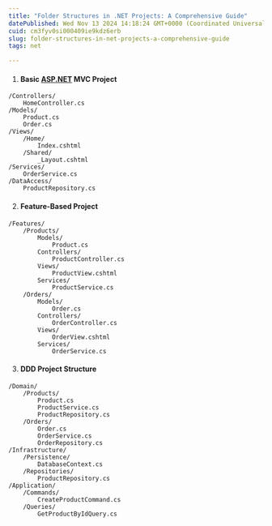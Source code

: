 ```yaml
---
title: "Folder Structures in .NET Projects: A Comprehensive Guide"
datePublished: Wed Nov 13 2024 14:18:24 GMT+0000 (Coordinated Universal Time)
cuid: cm3fyv0si000409ie9kdz6erb
slug: folder-structures-in-net-projects-a-comprehensive-guide
tags: net

---
```


1. #### **Basic** [**ASP.NET**](http://ASP.NET) **MVC Project**
    

```plaintext
/Controllers/
    HomeController.cs
/Models/
    Product.cs
    Order.cs
/Views/
    /Home/
        Index.cshtml
    /Shared/
        _Layout.cshtml
/Services/
    OrderService.cs
/DataAccess/
    ProductRepository.cs
```

2. #### **Feature-Based Project**
    

```plaintext
/Features/
    /Products/
        Models/
            Product.cs
        Controllers/
            ProductController.cs
        Views/
            ProductView.cshtml
        Services/
            ProductService.cs
    /Orders/
        Models/
            Order.cs
        Controllers/
            OrderController.cs
        Views/
            OrderView.cshtml
        Services/
            OrderService.cs
```

3. #### **DDD Project Structure**
    

```plaintext
/Domain/
    /Products/
        Product.cs
        ProductService.cs
        ProductRepository.cs
    /Orders/
        Order.cs
        OrderService.cs
        OrderRepository.cs
/Infrastructure/
    /Persistence/
        DatabaseContext.cs
    /Repositories/
        ProductRepository.cs
/Application/
    /Commands/
        CreateProductCommand.cs
    /Queries/
        GetProductByIdQuery.cs
```